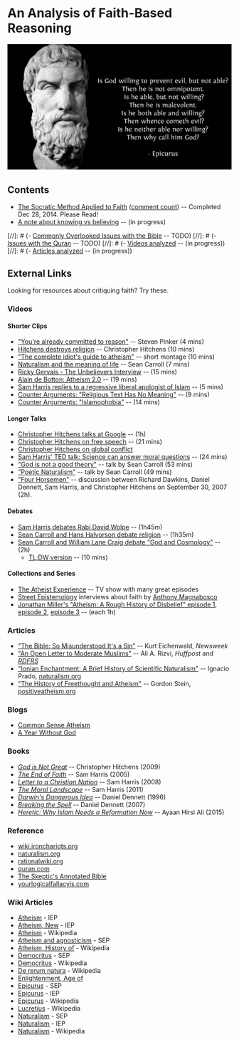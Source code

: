 An Analysis of Faith-Based Reasoning
================================================================================

![](img/epicurus-god-willing.jpg)


Contents
--------------------------------------------------------------------------------

-   [The Socratic Method Applied to Faith](socratic-method-on-faith.html) ([comment count](socratic-method-on-faith.html#disqus_thread)) -- Completed Dec 28, 2014. Please Read!
-   [A note about knowing vs believing](knowing-vs-believing.html) -- (in progress)

[//]: # (-   [Commonly Overlooked Issues with the Bible](overlooked-bible.html) -- TODO)
[//]: # (-   [Issues with the Quran](overlooked-quran.html) -- TODO)
[//]: # (-   [Videos analyzed](videos-analyzed.html) -- (in progress))
[//]: # (-   [Articles analyzed](articles-analyzed.html) -- (in progress))


External Links
--------------------------------------------------------------------------------

Looking for resources about critiquing faith?  Try these.

### Videos

#### Shorter Clips

-   ["You're already committed to reason"](https://www.youtube.com/watch?v=UC4gqkd-6_o)  -- Steven Pinker (4 mins)
-   [Hitchens destroys religion](https://www.youtube.com/watch?v=TuI4Nzc07Io)  -- Christopher Hitchens (10 mins)
-   ["The complete idiot's guide to atheism"](https://www.youtube.com/watch?v=1CLjYHqfilE)  -- short montage (10 mins)
-   [Naturalism and the meaning of life](https://www.youtube.com/watch?v=dLmY4ktOIOI) -- Sean Carroll (7 mins)
-   [Ricky Gervais - The Unbelievers Interview](https://www.youtube.com/watch?v=iUUpvrP-gzQ) -- (15 mins)
-   [Alain de Botton: Atheism 2.0](https://www.youtube.com/watch?v=2Oe6HUgrRlQ) -- (19 mins)
-   [Sam Harris replies to a regressive liberal apologist of Islam](https://www.youtube.com/watch?v=1JrYCHC0bkE) -- (5 mins)
-   [Counter Arguments: "Religious Text Has No Meaning"](https://www.youtube.com/watch?v=9d7_JgHBMBo) -- (9 mins)
-   [Counter Arguments: "Islamophobia"](https://www.youtube.com/watch?v=lEeauLCOeXQ) -- (14 mins)

#### Longer Talks

-   [Christopher Hitchens talks at Google](https://www.youtube.com/watch?v=sD0B-X9LJjs)  -- (1h)
-   [Christopher Hitchens on free speech](https://www.youtube.com/watch?v=jyoOfRog1EM) -- (21 mins)
-   [Christopher Hitchens on global conflict](https://www.youtube.com/watch?v=0M3Nw1D_jp0&feature=youtu.be&t=2181)
-   [Sam Harris' TED talk: Science can answer moral questions](https://www.youtube.com/watch?v=Hj9oB4zpHww)  -- (24 mins)
-   ["God is not a good theory"](https://www.youtube.com/watch?v=ew_cNONhhKI) -- talk by Sean Carroll (53 mins)
-   ["Poetic Naturalism"](https://www.youtube.com/watch?v=xv0mKsO2goA) -- talk by Sean Carroll (49 mins)
-   ["Four Horsemen"](https://www.youtube.com/watch?v=rRLYL1Q9x9g) -- discussion between Richard Dawkins,
    Daniel Dennett, Sam Harris, and Christopher Hitchens on September 30, 2007 (2h).

#### Debates

-   [Sam Harris debates Rabi David Wolpe](https://www.youtube.com/watch?v=bN9nlAnkCUY)  -- (1h45m)
-   [Sean Carroll and Hans Halvorson debate religion](https://www.youtube.com/watch?v=H864JH1tPYU) -- (1h35m)
-   [Sean Carroll and William Lane Craig debate "God and Cosmology"](https://www.youtube.com/watch?v=X0qKZqPy9T8) -- (2h)
    -   [TL;DW version](https://www.youtube.com/watch?v=2Z0TQatmd3s) -- (10 mins)

#### Collections and Series

-   [The Atheist Experience](http://www.atheist-experience.com/)  -- TV show with many great episodes
-   [Street Epistemology](https://www.youtube.com/watch?v=_pYU45s6vWA&list=PLh10RgQgGuM-tnT7fKwgF4Dt57oh_yL5r&index=1) interviews about faith by [Anthony Magnabosco](https://www.youtube.com/channel/UCocP40a_UvRkUAPLD5ezLIQ)
-   [Jonathan Miller's "Atheism: A Rough History of Disbelief" episode 1](https://www.youtube.com/watch?v=Wx-tDBEY4rg), [episode 2](https://www.youtube.com/watch?v=m41peaE4Ui0), [episode 3](https://www.youtube.com/watch?v=Ft2SypNRvUk) -- (each 1h)


<!---
Some of these videos are analyzed in these pages [here](videos-analyzed.html).
-->

### Articles

-   ["The Bible: So Misunderstood It's a Sin"](http://www.newsweek.com/2015/01/02/thats-not-what-bible-says-294018.html) -- Kurt Eichenwald, *Newsweek*
-   ["An Open Letter to Moderate Muslims"](http://www.huffingtonpost.com/ali-a-rizvi/an-open-letter-to-moderat_b_5930764.html) -- Ali A. Rizvi, *Huffpost* and *[RDFRS](https://richarddawkins.net/2014/10/an-open-letter-to-moderate-muslims/)*
-   ["Ionian Enchantment: A Brief History of Scientific Naturalism"](http://www.naturalism.org/worldview-naturalism/history-of-naturalism) -- Ignacio Prado, [naturalism.org](http://www.naturalism.org/) 
-   ["The History of Freethought and Atheism"](http://www.positiveatheism.org/india/s1990c25.htm) -- Gordon Stein, [positiveatheism.org](http://www.positiveatheism.org)

<!---
Some of these articles are analyzed in these pages [here](articles-analyzed.html).
-->

### Blogs

-   [Common Sense Atheism](http://commonsenseatheism.com/)
-   [A Year Without God](http://www.patheos.com/blogs/yearwithoutgod/)

### Books

-   [*God is Not Great*](http://www.amazon.com/God-Not-Great-Religion-Everything/dp/0446697966/) -- Christopher Hitchens (2009)
-   [*The End of Faith*](http://www.amazon.com/End-Faith-Religion-Terror-Future/dp/0393327655/) -- Sam Harris (2005)
-   [*Letter to a Christian Nation*](http://www.amazon.com/Letter-Christian-Nation-Sam-Harris/dp/0307278778/) -- Sam Harris (2008)
-   [*The Moral Landscape*](http://www.amazon.com/Moral-Landscape-Science-Determine-Values/dp/143917122X) -- Sam Harris (2011)
-   [*Darwin's Dangerous Idea*](http://www.amazon.com/DARWINS-DANGEROUS-IDEA-EVOLUTION-MEANINGS/dp/068482471X/) -- Daniel Dennett (1996)
-   [*Breaking the Spell*](http://www.amazon.com/Breaking-Spell-Religion-Natural-Phenomenon/dp/0143038338/) -- Daniel Dennett (2007)
-   [*Heretic: Why Islam Needs a Reformation Now*](http://www.amazon.com/Heretic-Why-Islam-Needs-Reformation/dp/0062333933/) -- Ayaan Hirsi Ali (2015)

### Reference

-   [wiki.ironchariots.org](http://wiki.ironchariots.org/)
-   [naturalism.org](http://www.naturalism.org/) 
-   [rationalwiki.org](http://rationalwiki.org/)
-   [quran.com](http://quran.com/)
-   [The Skeptic's Annotated Bible](http://skepticsannotatedbible.com/)
-   [yourlogicalfallacyis.com](https://yourlogicalfallacyis.com/)

### Wiki Articles

-   [Atheism](http://www.iep.utm.edu/atheism/) - IEP
-   [Atheism, New](http://www.iep.utm.edu/n-atheis/) - IEP
-   [Atheism](https://en.wikipedia.org/wiki/Atheism) - Wikipedia
-   [Atheism and agnosticism](http://plato.stanford.edu/entries/atheism-agnosticism/) - SEP
-   [Atheism, History of](https://en.wikipedia.org/wiki/History_of_atheism) - Wikipedia
-   [Democritus](http://plato.stanford.edu/entries/democritus/) - SEP
-   [Democritus](https://en.wikipedia.org/wiki/Democritus) - Wikipedia
-   [De rerum natura](http://en.wikipedia.org/wiki/De_rerum_natura) - Wikipedia
-   [Enlightenment, Age of](https://en.wikipedia.org/wiki/Age_of_Enlightenment)
-   [Epicurus](http://plato.stanford.edu/entries/epicurus/) - SEP
-   [Epicurus](http://www.iep.utm.edu/epicur/) - IEP
-   [Epicurus](https://en.wikipedia.org/wiki/Epicurus) - Wikipedia
-   [Lucretius](http://en.wikipedia.org/wiki/Lucretius) - Wikipedia
-   [Naturalism](http://plato.stanford.edu/entries/naturalism/) - SEP
-   [Naturalism](http://www.iep.utm.edu/naturali/) - IEP
-   [Naturalism](http://en.wikipedia.org/wiki/Naturalism_(philosophy)) - Wikipedia




